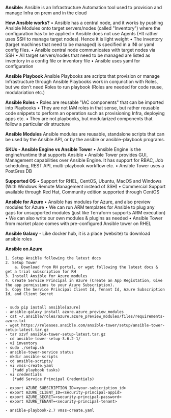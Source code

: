 **Ansible:** Ansible is an Infrastructure Automation tool used to provision and manage Infra on prem and in the cloud

**How Ansible works?**
	• Ansible has a central node, and it works by pushing Ansible Modules onto target servers/nodes (called "Inventory") where the configuration has to be applied
	• Ansible does not use Agents (*It rather uses SSH to manage target nodes). Hence it is light weight
	• The inventory (target machines that need to be managed) is specified in a INI or yaml config files.
	• Ansible central node communicates with target nodes via SSH
	• All target servers/nodes that need to be managed are listed as inventory in a config file or inventory file
	• Ansible uses yaml for configuration

**Ansible Playbook**
Ansible Playbooks are scripts that provision or manage Infrastructure through Ansible
Playbooks work in conjunction with Roles, but we don't need Roles to run playbook (Roles are needed for code reuse, modulariation etc.)

**Ansible Roles**
	• Roles are reusable "IAC components" that can be imported into Playbooks
	• They are not IAM roles in that sense, but rather reusable code snippets to perform an operation such as provisioning Infra, deploying apps etc.
	• They are not playbooks, but modularized components that follow a particular dir structure

**Ansible Modules**
Ansible modules are reusable, standalone scripts that can be used by the Ansible API, or by the ansible or ansible-playbook programs. 

**SKUs - Ansible Engine vs Ansible Tower**
	• Ansible Engine is the engine/runtime that supports Ansible
	• Ansible Tower provides GUI, Management capabilities over Ansible Engine. It has support for RBAC, Job scheduling, REST API, multi-playbook workflow etc.
	• Ansible Tower uses a PostGres DB

**Supported OS**
	• Support for RHEL, CentOS, Ubuntu, MacOS and Windows (With Windows Remote Management instead of SSH)
	• Commercial Support available through Red Hat, Community edition supported through CentOS


**Ansible for Azure**
	• Ansible has modules for Azure, and also preview modules for Azure
	• We can run ARM templates for Ansible to plug any gaps for unsupported modules (just like Terraform supports ARM execution)
	• We can also write our own modules & plugins as needed
	• Ansible Tower from market place comes with pre-configured Ansible tower on RHEL

**Ansible Galaxy** - Like docker hub, it is a place (website) to download ansible roles


**Ansible on Azure**

	1. Setup Ansible following the latest docs
	2. Setup Tower 
		a. Download from RH portal, or wget following the latest docs & get a trial subscription for RH
	3. Install Ansible for Azure modules
	4. Create Service Principal in Azure (Create an App Registation, Give the app permissions to your Azure Subscription).
	5. Copy the Service Principal Client Id, Tenant Id, Azure Subscription Id, and Client Secret 

```

- sudo pip install ansible[azure]
- ansible-galaxy install azure.azure_preview_modules
- cat ~/.ansible/roles/azure.azure_preview_modules/files/requirements-azure.txt
- wget https://releases.ansible.com/ansible-tower/setup/ansible-tower-setup-latest.tar.gz
- tar xzvf ansible-tower-setup-latest.tar.gz
- cd ansible-tower-setup-3.6.2-1/
- vi inventory
- sudo ./setup.sh
- ansible-tower-service status
- mkdir ansible-scripts
- cd ansible-scripts/
- vi vmss-create.yaml
   (*add playbook tasks)
- vi credentials
   (*add Service Principal Credentials)

- export AZURE_SUBSCRIPTION_ID=<your-subscription_id>
- export AZURE_CLIENT_ID=<security-principal-appid>
- export AZURE_SECRET=<security-principal-password>
- export AZURE_TENANT=<security-principal-tenant>

- ansible-playbook-2.7 vmss-create.yaml
```
